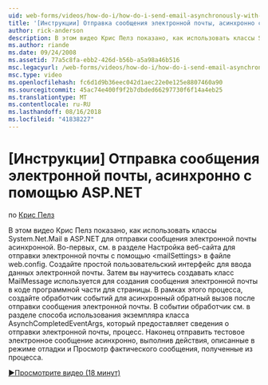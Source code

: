 ```yaml
---
uid: web-forms/videos/how-do-i/how-do-i-send-email-asynchronously-with-aspnet
title: '[Инструкции] Отправка сообщения электронной почты, асинхронно с помощью ASP.NET | Документация Майкрософт'
author: rick-anderson
description: В этом видео Крис Пелз показано, как использовать классы System.Net.Mail в ASP.NET для отправки сообщения электронной почты асинхронной. Во-первых см. в разделе Настройка веб-сайт...
ms.author: riande
ms.date: 09/24/2008
ms.assetid: 77a5c8fa-ebb2-426d-b56b-a5a98a46b516
msc.legacyurl: /web-forms/videos/how-do-i/how-do-i-send-email-asynchronously-with-aspnet
msc.type: video
ms.openlocfilehash: fc6d1d9b36eec042d1aec22e0e125e8807460a90
ms.sourcegitcommit: 45ac74e400f9f2b7dbded66297730f6f14a4eb25
ms.translationtype: MT
ms.contentlocale: ru-RU
ms.lasthandoff: 08/16/2018
ms.locfileid: "41838227"
---
```

<a name="how-do-i-send-email-asynchronously-with-aspnet"></a>[Инструкции] Отправка сообщения электронной почты, асинхронно с помощью ASP.NET
====================
по [Крис Пелз](https://twitter.com/chrispels)

В этом видео Крис Пелз показано, как использовать классы System.Net.Mail в ASP.NET для отправки сообщения электронной почты асинхронной. Во-первых, см. в разделе Настройка веб-сайта для отправки электронной почты с помощью &lt;mailSettings&gt; в файле web.config. Создайте простой пользовательский интерфейс для ввода данных электронной почты. Затем вы научитесь создавать класс MailMessage используется для создания сообщения электронной почты в коде программной части для страницы. В рамках этого процесса, создайте обработчик событий для асинхронный обратный вызов после отправки сообщения электронной почты. В событии обработчик см. в разделе способа использования экземпляра класса AsynchCompletedEventArgs, который предоставляет сведения о отправки электронной почты, процесс. Наконец отправить тестовое электронное сообщение асинхронно, выполнив действия, описанные в режиме отладки и Просмотр фактического сообщения, полученные из процесса.

[&#9654;Просмотрите видео (18 минут)](https://channel9.msdn.com/Blogs/ASP-NET-Site-Videos/how-do-i-send-email-asynchronously-with-aspnet)
